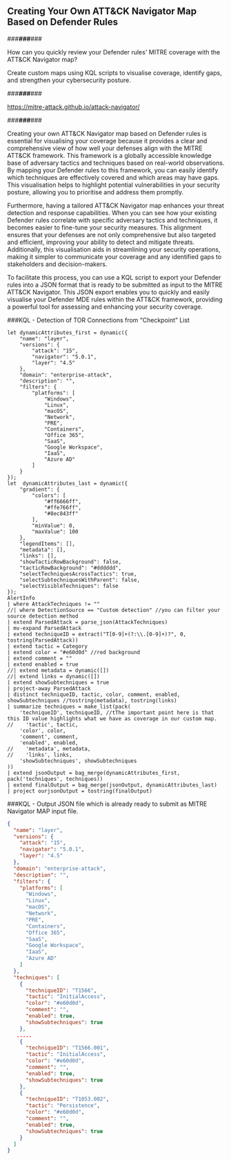 ## Creating Your Own ATT&CK Navigator Map Based on Defender Rules


###___###___###

How can you quickly review your Defender rules' MITRE coverage with the ATT&CK Navigator map?

Create custom maps using KQL scripts to visualise coverage, identify gaps, and strengthen your cybersecurity posture.

###___###___###

https://mitre-attack.github.io/attack-navigator/

###___###___###

Creating your own ATT&CK Navigator map based on Defender rules is essential for visualising your coverage because it provides a clear and comprehensive view of how well your defenses align with the MITRE ATT&CK framework. This framework is a globally accessible knowledge base of adversary tactics and techniques based on real-world observations. By mapping your Defender rules to this framework, you can easily identify which techniques are effectively covered and which areas may have gaps. This visualisation helps to highlight potential vulnerabilities in your security posture, allowing you to prioritise and address them promptly.

Furthermore, having a tailored ATT&CK Navigator map enhances your threat detection and response capabilities. When you can see how your existing Defender rules correlate with specific adversary tactics and techniques, it becomes easier to fine-tune your security measures. This alignment ensures that your defenses are not only comprehensive but also targeted and efficient, improving your ability to detect and mitigate threats. Additionally, this visualisation aids in streamlining your security operations, making it simpler to communicate your coverage and any identified gaps to stakeholders and decision-makers.

To facilitate this process, you can use a KQL script to export your Defender rules into a JSON format that is ready to be submitted as input to the MITRE ATT&CK Navigator. This JSON export enables you to quickly and easily visualise your Defender MDE rules within the ATT&CK framework, providing a powerful tool for assessing and enhancing your security coverage.

###KQL - Detection of TOR Connections from “Checkpoint” List

```
let dynamicAttributes_first = dynamic({
    "name": "layer",
    "versions": {
        "attack": "15",
        "navigator": "5.0.1",
        "layer": "4.5"
    },
    "domain": "enterprise-attack",
    "description": "",
    "filters": {
        "platforms": [
            "Windows",
            "Linux",
            "macOS",
            "Network",
            "PRE",
            "Containers",
            "Office 365",
            "SaaS",
            "Google Workspace",
            "IaaS",
            "Azure AD"
        ]
    }
});
let  dynamicAttributes_last = dynamic({
    "gradient": {
        "colors": [
            "#ff6666ff",
            "#ffe766ff",
            "#8ec843ff"
        ],
        "minValue": 0,
        "maxValue": 100
    },
    "legendItems": [],
    "metadata": [],
    "links": [],
    "showTacticRowBackground": false,
    "tacticRowBackground": "#dddddd",
    "selectTechniquesAcrossTactics": true,
    "selectSubtechniquesWithParent": false,
    "selectVisibleTechniques": false
});
AlertInfo
| where AttackTechniques != ""
//| where DetectionSource == "Custom detection" //you can filter your source detection method
| extend ParsedAttack = parse_json(AttackTechniques)
| mv-expand ParsedAttack
| extend techniqueID = extract("T[0-9]+(?:\\.[0-9]+)?", 0, tostring(ParsedAttack))
| extend tactic = Category
| extend color = "#e60d0d" //red background
| extend comment = ""
| extend enabled = true
//| extend metadata = dynamic([])
//| extend links = dynamic([])
| extend showSubtechniques = true
| project-away ParsedAttack
| distinct techniqueID, tactic, color, comment, enabled, showSubtechniques //tostring(metadata), tostring(links)
| summarize techniques = make_list(pack(
    'techniqueID', techniqueID, //tThe important point here is that this ID value highlights what we have as coverage in our custom map.
//    'tactic', tactic,
    'color', color,
    'comment', comment,
    'enabled', enabled,
//    'metadata', metadata,
//    'links', links,
    'showSubtechniques', showSubtechniques
))
| extend jsonOutput = bag_merge(dynamicAttributes_first, pack('techniques', techniques))
| extend finalOutput = bag_merge(jsonOutput, dynamicAttributes_last)
| project ourjsonOutput = tostring(finalOutput)
```

###KQL - Output JSON file which is already ready to submit as MITRE Navigator MAP input file.

```json
{
  "name": "layer",
  "versions": {
    "attack": "15",
    "navigator": "5.0.1",
    "layer": "4.5"
  },
  "domain": "enterprise-attack",
  "description": "",
  "filters": {
    "platforms": [
      "Windows",
      "Linux",
      "macOS",
      "Network",
      "PRE",
      "Containers",
      "Office 365",
      "SaaS",
      "Google Workspace",
      "IaaS",
      "Azure AD"
    ]
  },
  "techniques": [
    {
      "techniqueID": "T1566",
      "tactic": "InitialAccess",
      "color": "#e60d0d",
      "comment": "",
      "enabled": true,
      "showSubtechniques": true
    },
   .....
    {
      "techniqueID": "T1566.001",
      "tactic": "InitialAccess",
      "color": "#e60d0d",
      "comment": "",
      "enabled": true,
      "showSubtechniques": true
    },
    {
      "techniqueID": "T1053.002",
      "tactic": "Persistence",
      "color": "#e60d0d",
      "comment": "",
      "enabled": true,
      "showSubtechniques": true
    }
  ]
}
```

